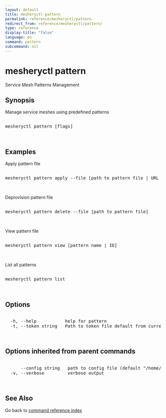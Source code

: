 ```yaml
---
layout: default
title: mesheryctl-pattern
permalink: reference/mesheryctl/pattern
redirect_from: reference/mesheryctl/pattern/
type: reference
display-title: "false"
language: en
command: pattern
subcommand: nil
---
```


# mesheryctl pattern

Service Mesh Patterns Management

## Synopsis

Manage service meshes using predefined patterns

<pre class='codeblock-pre'>
<div class='codeblock'>
mesheryctl pattern [flags]

</div>
</pre> 

## Examples

Apply pattern file
<pre class='codeblock-pre'>
<div class='codeblock'>
mesheryctl pattern apply --file [path to pattern file | URL of the file]

</div>
</pre> 

Deprovision pattern file
<pre class='codeblock-pre'>
<div class='codeblock'>
mesheryctl pattern delete --file [path to pattern file]

</div>
</pre> 

View pattern file
<pre class='codeblock-pre'>
<div class='codeblock'>
mesheryctl pattern view [pattern name | ID]

</div>
</pre> 

List all patterns
<pre class='codeblock-pre'>
<div class='codeblock'>
mesheryctl pattern list

</div>
</pre> 

## Options

<pre class='codeblock-pre'>
<div class='codeblock'>
  -h, --help           help for pattern
  -t, --token string   Path to token file default from current context

</div>
</pre>

## Options inherited from parent commands

<pre class='codeblock-pre'>
<div class='codeblock'>
      --config string   path to config file (default "/home/runner/.meshery/config.yaml")
  -v, --verbose         verbose output

</div>
</pre>

## See Also

Go back to [command reference index](/reference/mesheryctl/) 
